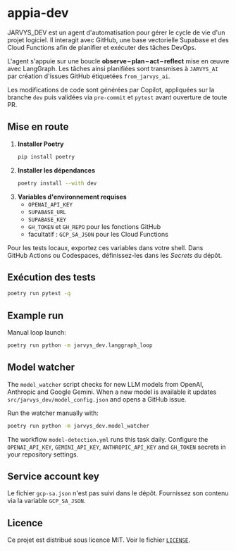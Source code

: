 # appia-dev

JARVYS_DEV est un agent d'automatisation pour gérer le cycle de vie d'un projet logiciel. Il interagit avec GitHub, une base vectorielle Supabase et des Cloud Functions afin de planifier et exécuter des tâches DevOps.

L'agent s'appuie sur une boucle **observe – plan – act – reflect** mise en œuvre avec LangGraph. Les tâches ainsi planifiées sont transmises à `JARVYS_AI` par création d'issues GitHub étiquetées `from_jarvys_ai`.

Les modifications de code sont générées par Copilot, appliquées sur la branche `dev` puis validées via `pre-commit` et `pytest` avant ouverture de toute PR.

## Mise en route

1. **Installer Poetry**
   ```bash
   pip install poetry
   ```
2. **Installer les dépendances**
   ```bash
   poetry install --with dev
   ```
3. **Variables d'environnement requises**
   - `OPENAI_API_KEY`
   - `SUPABASE_URL`
   - `SUPABASE_KEY`
   - `GH_TOKEN` et `GH_REPO` pour les fonctions GitHub
   - facultatif : `GCP_SA_JSON` pour les Cloud Functions

Pour les tests locaux, exportez ces variables dans votre shell. Dans GitHub Actions ou Codespaces, définissez-les dans les _Secrets_ du dépôt.

## Exécution des tests

```bash
poetry run pytest -q
```

## Example run

Manual loop launch:

```bash
poetry run python -m jarvys_dev.langgraph_loop
```

## Model watcher

The `model_watcher` script checks for new LLM models from OpenAI, Anthropic and
Google Gemini. When a new model is available it updates
`src/jarvys_dev/model_config.json` and opens a GitHub issue.

Run the watcher manually with:

```bash
poetry run python -m jarvys_dev.model_watcher
```

The workflow `model-detection.yml` runs this task daily. Configure the
`OPENAI_API_KEY`, `GEMINI_API_KEY`, `ANTHROPIC_API_KEY` and `GH_TOKEN` secrets in
your repository settings.

## Service account key

Le fichier `gcp-sa.json` n'est pas suivi dans le dépôt. Fournissez son contenu via la variable `GCP_SA_JSON`.

## Licence

Ce projet est distribué sous licence MIT. Voir le fichier [`LICENSE`](LICENSE).
